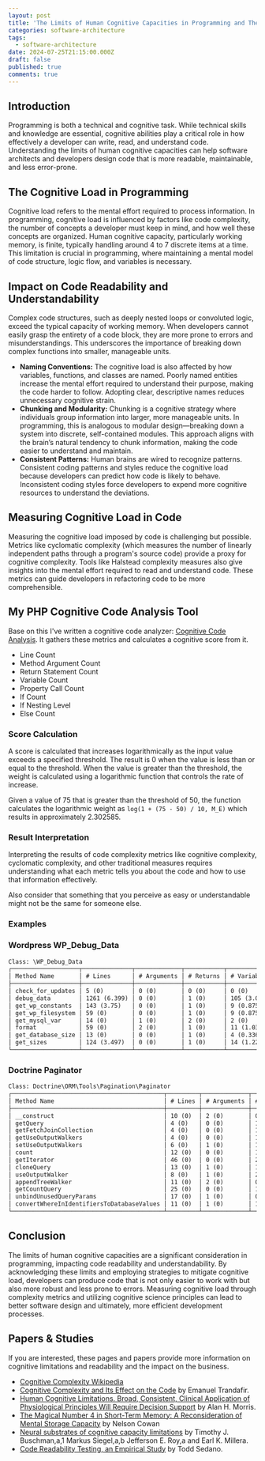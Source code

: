 ```yaml
---
layout: post
title: 'The Limits of Human Cognitive Capacities in Programming and Their Impact on Code Readability'
categories: software-architecture
tags:
  - software-architecture
date: 2024-07-25T21:15:00.000Z
draft: false
published: true
comments: true
---
```


## Introduction

Programming is both a technical and cognitive task. While technical skills and knowledge are essential, cognitive abilities play a critical role in how effectively a developer can write, read, and understand code. Understanding the limits of human cognitive capacities can help software architects and developers design code that is more readable, maintainable, and less error-prone.

## The Cognitive Load in Programming

Cognitive load refers to the mental effort required to process information. In programming, cognitive load is influenced by factors like code complexity, the number of concepts a developer must keep in mind, and how well these concepts are organized. Human cognitive capacity, particularly working memory, is finite, typically handling around 4 to 7 discrete items at a time. This limitation is crucial in programming, where maintaining a mental model of code structure, logic flow, and variables is necessary.

## Impact on Code Readability and Understandability

Complex code structures, such as deeply nested loops or convoluted logic, exceed the typical capacity of working memory. When developers cannot easily grasp the entirety of a code block, they are more prone to errors and misunderstandings. This underscores the importance of breaking down complex functions into smaller, manageable units.

* **Naming Conventions:** The cognitive load is also affected by how variables, functions, and classes are named. Poorly named entities increase the mental effort required to understand their purpose, making the code harder to follow. Adopting clear, descriptive names reduces unnecessary cognitive strain.
* **Chunking and Modularity:** Chunking is a cognitive strategy where individuals group information into larger, more manageable units. In programming, this is analogous to modular design—breaking down a system into discrete, self-contained modules. This approach aligns with the brain’s natural tendency to chunk information, making the code easier to understand and maintain.
* **Consistent Patterns:** Human brains are wired to recognize patterns. Consistent coding patterns and styles reduce the cognitive load because developers can predict how code is likely to behave. Inconsistent coding styles force developers to expend more cognitive resources to understand the deviations.

## Measuring Cognitive Load in Code

Measuring the cognitive load imposed by code is challenging but possible. Metrics like cyclomatic complexity (which measures the number of linearly independent paths through a program's source code) provide a proxy for cognitive complexity. Tools like Halstead complexity measures also give insights into the mental effort required to read and understand code. These metrics can guide developers in refactoring code to be more comprehensible.

## My PHP Cognitive Code Analysis Tool

Base on this I've written a cognitive code analyzer: [Cognitive Code Analysis](https://github.com/Phauthentic/cognitive-code-analysis).  It gathers these metrics and calculates a cognitive score from it.

* Line Count
* Method Argument Count
* Return Statement Count
* Variable Count
* Property Call Count
* If Count
* If Nesting Level
* Else Count

### Score Calculation

A score is calculated that increases logarithmically as the input value exceeds a specified threshold. The result is 0 when the value is less than or equal to the threshold. When the value is greater than the threshold, the weight is calculated using a logarithmic function that controls the rate of increase.

Given a value of 75 that is greater than the threshold of 50, the function calculates the logarithmic weight as `log(1 + (75 - 50) / 10, M_E)` which results in approximately 2.302585.

### Result Interpretation

Interpreting the results of code complexity metrics like cognitive complexity, cyclomatic complexity, and other traditional measures requires understanding what each metric tells you about the code and how to use that information effectively.

Also consider that something that you perceive as easy or understandable might not be the same for someone else.

### Examples

### Wordpress WP_Debug_Data

```txt
Class: \WP_Debug_Data
┌───────────────────┬──────────────┬─────────────┬───────────┬─────────────┬─────────────────────┬────────────┬──────────────────┬────────────┬──────────────────────┐
│ Method Name       │ # Lines      │ # Arguments │ # Returns │ # Variables │ # Property Accesses │ # If       │ If Nesting Level │ # Else     │ Cognitive Complexity │
├───────────────────┼──────────────┼─────────────┼───────────┼─────────────┼─────────────────────┼────────────┼──────────────────┼────────────┼──────────────────────┤
│ check_for_updates │ 5 (0)        │ 0 (0)       │ 0 (0)     │ 0 (0)       │ 0 (0)               │ 0 (0)      │ 0 (0)            │ 0 (0)      │ 0                    │
│ debug_data        │ 1261 (6.399) │ 0 (0)       │ 1 (0)     │ 105 (3.073) │ 20 (1.03)           │ 58 (4.025) │ 3 (1.099)        │ 33 (3.497) │ 19.122               │
│ get_wp_constants  │ 143 (3.75)   │ 0 (0)       │ 1 (0)     │ 9 (0.875)   │ 0 (0)               │ 5 (1.099)  │ 1 (0)            │ 5 (1.609)  │ 7.333                │
│ get_wp_filesystem │ 59 (0)       │ 0 (0)       │ 1 (0)     │ 9 (0.875)   │ 0 (0)               │ 1 (0)      │ 1 (0)            │ 0 (0)      │ 0.875                │
│ get_mysql_var     │ 14 (0)       │ 1 (0)       │ 2 (0)     │ 2 (0)       │ 0 (0)               │ 1 (0)      │ 1 (0)            │ 0 (0)      │ 0                    │
│ format            │ 59 (0)       │ 2 (0)       │ 1 (0)     │ 11 (1.03)   │ 0 (0)               │ 5 (1.099)  │ 1 (0)            │ 5 (1.609)  │ 3.738                │
│ get_database_size │ 13 (0)       │ 0 (0)       │ 1 (0)     │ 4 (0.336)   │ 1 (0)               │ 1 (0)      │ 1 (0)            │ 0 (0)      │ 0.336                │
│ get_sizes         │ 124 (3.497)  │ 0 (0)       │ 1 (0)     │ 14 (1.224)  │ 0 (0)               │ 9 (1.946)  │ 2 (0.693)        │ 5 (1.609)  │ 8.969                │
└───────────────────┴──────────────┴─────────────┴───────────┴─────────────┴─────────────────────┴────────────┴──────────────────┴────────────┴──────────────────────┘
```

### Doctrine Paginator

```txt
Class: Doctrine\ORM\Tools\Pagination\Paginator
┌───────────────────────────────────────────┬─────────┬─────────────┬───────────┬─────────────┬─────────────────────┬───────┬──────────────────┬───────────┬──────────────────────┐
│ Method Name                               │ # Lines │ # Arguments │ # Returns │ # Variables │ # Property Accesses │ # If  │ If Nesting Level │ # Else    │ Cognitive Complexity │
├───────────────────────────────────────────┼─────────┼─────────────┼───────────┼─────────────┼─────────────────────┼───────┼──────────────────┼───────────┼──────────────────────┤
│ __construct                               │ 10 (0)  │ 2 (0)       │ 0 (0)     │ 1 (0)       │ 1 (0)               │ 1 (0) │ 1 (0)            │ 0 (0)     │ 0                    │
│ getQuery                                  │ 4 (0)   │ 0 (0)       │ 1 (0)     │ 1 (0)       │ 1 (0)               │ 0 (0) │ 0 (0)            │ 0 (0)     │ 0                    │
│ getFetchJoinCollection                    │ 4 (0)   │ 0 (0)       │ 1 (0)     │ 1 (0)       │ 1 (0)               │ 0 (0) │ 0 (0)            │ 0 (0)     │ 0                    │
│ getUseOutputWalkers                       │ 4 (0)   │ 0 (0)       │ 1 (0)     │ 1 (0)       │ 1 (0)               │ 0 (0) │ 0 (0)            │ 0 (0)     │ 0                    │
│ setUseOutputWalkers                       │ 6 (0)   │ 1 (0)       │ 1 (0)     │ 1 (0)       │ 1 (0)               │ 0 (0) │ 0 (0)            │ 0 (0)     │ 0                    │
│ count                                     │ 12 (0)  │ 0 (0)       │ 1 (0)     │ 1 (0)       │ 1 (0)               │ 1 (0) │ 1 (0)            │ 0 (0)     │ 0                    │
│ getIterator                               │ 46 (0)  │ 0 (0)       │ 2 (0)     │ 9 (0.875)   │ 2 (0)               │ 3 (0) │ 2 (0.693)        │ 2 (0.693) │ 2.262                │
│ cloneQuery                                │ 13 (0)  │ 1 (0)       │ 1 (0)     │ 3 (0.182)   │ 0 (0)               │ 0 (0) │ 0 (0)            │ 0 (0)     │ 0.182                │
│ useOutputWalker                           │ 8 (0)   │ 1 (0)       │ 2 (0)     │ 1 (0)       │ 1 (0)               │ 1 (0) │ 1 (0)            │ 0 (0)     │ 0                    │
│ appendTreeWalker                          │ 11 (0)  │ 2 (0)       │ 0 (0)     │ 1 (0)       │ 0 (0)               │ 1 (0) │ 1 (0)            │ 0 (0)     │ 0                    │
│ getCountQuery                             │ 25 (0)  │ 0 (0)       │ 1 (0)     │ 4 (0.336)   │ 1 (0)               │ 2 (0) │ 1 (0)            │ 1 (0)     │ 0.336                │
│ unbindUnusedQueryParams                   │ 17 (0)  │ 1 (0)       │ 0 (0)     │ 6 (0.588)   │ 0 (0)               │ 1 (0) │ 1 (0)            │ 0 (0)     │ 0.588                │
│ convertWhereInIdentifiersToDatabaseValues │ 11 (0)  │ 1 (0)       │ 1 (0)     │ 5 (0.47)    │ 1 (0)               │ 0 (0) │ 0 (0)            │ 0 (0)     │ 0.47                 │
└───────────────────────────────────────────┴─────────┴─────────────┴───────────┴─────────────┴─────────────────────┴───────┴──────────────────┴───────────┴──────────────────────┘
```

## Conclusion

The limits of human cognitive capacities are a significant consideration in programming, impacting code readability and understandability. By acknowledging these limits and employing strategies to mitigate cognitive load, developers can produce code that is not only easier to work with but also more robust and less prone to errors. Measuring cognitive load through complexity metrics and utilizing cognitive science principles can lead to better software design and ultimately, more efficient development processes.

## Papers & Studies

If you are interested, these pages and papers provide more information on cognitive limitations and readability and the impact on the business.

* [Cognitive Complexity Wikipedia](https://en.wikipedia.org/wiki/Cognitive_complexity)
* [Cognitive Complexity and Its Effect on the Code](https://www.baeldung.com/java-cognitive-complexity) by Emanuel Trandafir.
* [Human Cognitive Limitations. Broad, Consistent, Clinical Application of Physiological Principles Will Require Decision Support](https://www.ncbi.nlm.nih.gov/pmc/articles/PMC5822395/) by Alan H. Morris.
* [The Magical Number 4 in Short-Term Memory: A Reconsideration of Mental Storage Capacity](https://www.researchgate.net/publication/11830840_The_Magical_Number_4_in_Short-Term_Memory_A_Reconsideration_of_Mental_Storage_Capacity) by Nelson Cowan
* [Neural substrates of cognitive capacity limitations](https://www.ncbi.nlm.nih.gov/pmc/articles/PMC3131328/) by Timothy J. Buschman,a,1 Markus Siegel,a,b Jefferson E. Roy,a and Earl K. Millera.
* [Code Readability Testing, an Empirical Study](https://www.researchgate.net/publication/299412540_Code_Readability_Testing_an_Empirical_Study) by Todd Sedano.